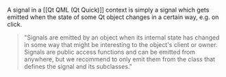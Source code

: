 A signal in a [[Qt QML (Qt Quick)]] context is simply a signal which gets emitted when the state of some Qt object changes in a certain way, e.g. on click.

>"Signals are emitted by an object when its internal state has changed in some way that might be interesting to the object's client or owner. Signals are public access functions and can be emitted from anywhere, but we recommend to only emit them from the class that defines the signal and its subclasses."